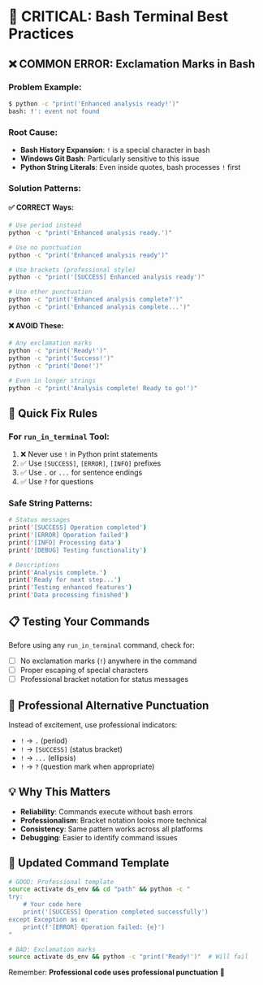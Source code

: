 # 🚨 CRITICAL: Bash Terminal Best Practices

## ❌ **COMMON ERROR: Exclamation Marks in Bash**

### **Problem Example:**
```bash
$ python -c "print('Enhanced analysis ready!')"
bash: !': event not found
```

### **Root Cause:**
- **Bash History Expansion**: `!` is a special character in bash
- **Windows Git Bash**: Particularly sensitive to this issue
- **Python String Literals**: Even inside quotes, bash processes `!` first

### **Solution Patterns:**

#### ✅ **CORRECT Ways:**
```bash
# Use period instead
python -c "print('Enhanced analysis ready.')"

# Use no punctuation
python -c "print('Enhanced analysis ready')"

# Use brackets (professional style)
python -c "print('[SUCCESS] Enhanced analysis ready')"

# Use other punctuation
python -c "print('Enhanced analysis complete?')"
python -c "print('Enhanced analysis complete...')"
```

#### ❌ **AVOID These:**
```bash
# Any exclamation marks
python -c "print('Ready!')"
python -c "print('Success!')"
python -c "print('Done!')"

# Even in longer strings
python -c "print('Analysis complete! Ready to go!')"
```

## 🔧 **Quick Fix Rules**

### **For `run_in_terminal` Tool:**
1. ❌ Never use `!` in Python print statements
2. ✅ Use `[SUCCESS]`, `[ERROR]`, `[INFO]` prefixes
3. ✅ Use `.` or `...` for sentence endings
4. ✅ Use `?` for questions

### **Safe String Patterns:**
```bash
# Status messages
print('[SUCCESS] Operation completed')
print('[ERROR] Operation failed')
print('[INFO] Processing data')
print('[DEBUG] Testing functionality')

# Descriptions
print('Analysis complete.')
print('Ready for next step...')
print('Testing enhanced features')
print('Data processing finished')
```

## 📋 **Testing Your Commands**

Before using any `run_in_terminal` command, check for:
- [ ] No exclamation marks (`!`) anywhere in the command
- [ ] Proper escaping of special characters
- [ ] Professional bracket notation for status messages

## 🎯 **Professional Alternative Punctuation**

Instead of excitement, use professional indicators:
- `!` → `.` (period)
- `!` → `[SUCCESS]` (status bracket)
- `!` → `...` (ellipsis)
- `!` → `?` (question mark when appropriate)

## 💡 **Why This Matters**

- **Reliability**: Commands execute without bash errors
- **Professionalism**: Bracket notation looks more technical
- **Consistency**: Same pattern works across all platforms
- **Debugging**: Easier to identify command issues

## 🚀 **Updated Command Template**

```bash
# GOOD: Professional template
source activate ds_env && cd "path" && python -c "
try:
    # Your code here
    print('[SUCCESS] Operation completed successfully')
except Exception as e:
    print(f'[ERROR] Operation failed: {e}')
"

# BAD: Exclamation marks
source activate ds_env && python -c "print('Ready!')"  # Will fail
```

Remember: **Professional code uses professional punctuation** 🎯
